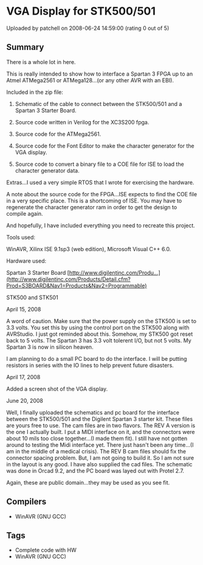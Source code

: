 # VGA Display for STK500/501

Uploaded by patchell on 2008-06-24 14:59:00 (rating 0 out of 5)

## Summary

There is a whole lot in here.  

This is really intended to show how to interface a Spartan 3 FPGA up to an Atmel ATMega2561 or ATMega128...(or any other AVR with an EBI).


Included in the zip file:  

1. Schematic of the cable to connect between the STK500/501 and a Spartan 3 Starter Board.  

2. Source code written in Verilog for the XC3S200 fpga.  

3. Source code for the ATMega2561.  

4. Source code for the Font Editor to make the character generator for the VGA display.  

5. Source code to convert a binary file to a COE file for ISE to load the character generator data.


Extras...I used a very simple RTOS that I wrote for exercising the hardware.


A note about the source code for the FPGA...ISE expects to find the COE file in a very specific place. This is a shortcoming of ISE. You may have to regenerate the character generator ram in order to get the design to compile again.


And hopefully, I have included everything you need to recreate this project.


Tools used:  

WinAVR, Xilinx ISE 9.1sp3 (web edition), Microsoft Visual C++ 6.0.


Hardware used:  

Spartan 3 Starter Board [http://www.digilentinc.com/Produ...](http://www.digilentinc.com/Products/Detail.cfm?Prod=S3BOARD&Nav1=Products&Nav2=Programmable)


STK500 and STK501


April 15, 2008


A word of caution. Make sure that the power supply on the STK500 is set to 3.3 volts. You set this by using the control port on the STK500 along with AVRStudio. I just got reminded about this. Somehow, my STK500 got reset back to 5 volts. The Spartan 3 has 3.3 volt tolerent I/O, but not 5 volts. My Spartan 3 is now in silicon heaven.


I am planning to do a small PC board to do the interface. I will be putting resistors in series with the IO lines to help prevent future disasters.


April 17, 2008


Added a screen shot of the VGA display.


June 20, 2008


Well, I finally uploaded the schematics and pc board for the interface between the STK500/501 and the Digilent Spartan 3 starter kit. These files are yours free to use. The cam files are in two flavors. The REV A version is the one I actually built. I put a MIDI interface on it, and the connectors were about 10 mils too close together...(I made them fit). I still have not gotten around to testing the Midi interface yet. There just hasn't been any time...(I am in the middle of a medical crisis). The REV B cam files should fix the connector spacing problem. But, I am not going to build it. So I am not sure in the layout is any good. I have also supplied the cad files. The schematic was done in Orcad 9.2, and the PC board was layed out with Protel 2.7.


Again, these are public domain...they may be used as you see fit.

## Compilers

- WinAVR (GNU GCC)

## Tags

- Complete code with HW
- WinAVR (GNU GCC)
